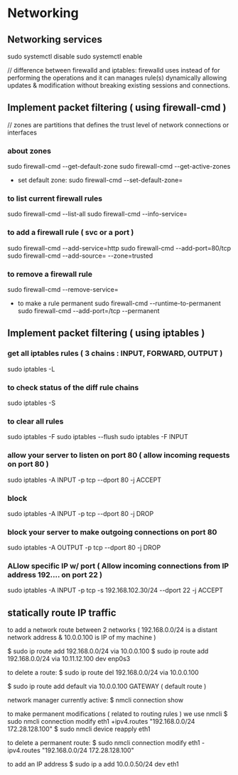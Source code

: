 

# Networking 

## Networking services 

sudo systemctl disable 
sudo systemctl enable 


// difference between firewalld and iptables:
firewalld uses <zones and services> instead of <chain and rules> for performing the operations and it can manages rule(s) dynamically allowing updates & modification without breaking existing sessions and connections.

## Implement packet filtering ( using firewall-cmd ) 

// zones are partitions that defines the trust level of network connections or interfaces 
### about zones
sudo firewall-cmd --get-default-zone
sudo firewall-cmd --get-active-zones 
  -  set default zone: 
  sudo firewall-cmd --set-default-zone=<public>
### to list current firewall rules 
sudo firewall-cmd --list-all 
sudo firewall-cmd --info-service=<service>
### to add a firewall rule ( svc or a port )
sudo firewall-cmd --add-service=http
sudo firewall-cmd --add-port=80/tcp 
sudo firewall-cmd --add-source=<IP> --zone=trusted 
### to remove a firewall rule 
sudo firewall-cmd --remove-service=<service>
  - to make a rule permanent
  sudo firewall-cmd --runtime-to-permanent 
  sudo firewall-cmd --add-port=<port>/tcp --permanent 


## Implement packet filtering ( using iptables ) 

### get all iptables rules ( 3 chains : INPUT, FORWARD, OUTPUT )
sudo iptables -L 
### to check status of the diff rule chains
sudo iptables -S 
### to clear all rules 
sudo iptables -F 
sudo iptables --flush 
sudo iptables -F INPUT 
### allow your server to listen on port 80 ( allow incoming requests on port 80 ) 
sudo iptables -A INPUT -p tcp --dport 80 -j ACCEPT 
### block 
sudo iptables -A INPUT -p tcp --dport 80 -j DROP 
### block your server to make outgoing connections on port 80 
sudo iptables -A OUTPUT -p tcp --dport 80 -j DROP 
### ALlow specific IP w/ port ( Allow incoming connections from IP address 192.... on port 22 )
sudo iptables -A INPUT -p tcp -s 192.168.102.30/24 --dport 22 -j ACCEPT 


## statically route IP traffic 

to add a network route between 2 networks ( 192.168.0.0/24 is a distant network address & 10.0.0.100 is IP of my machine )

$ sudo ip route add 192.168.0.0/24 via 10.0.0.100 
$ sudo ip route add 192.168.0.0/24 via 10.11.12.100 dev enp0s3 

to delete a route:
$ sudo ip route del 192.168.0.0/24 via 10.0.0.100


$ sudo ip route add default via 10.0.0.100    GATEWAY ( default route ) 

network manager currently active:
$ nmcli connection show 

to make permanent modifications ( related to routing rules ) we use nmcli 
$ sudo nmcli connection modify eth1 +ipv4.routes "192.168.0.0/24  172.28.128.100" 
$ sudo nmcli device reapply eth1 

to delete a permanent route:
$ sudo nmcli connection modify eth1 -ipv4.routes "192.168.0.0/24  172.28.128.100" 

to add an IP address
$ sudo ip a add 10.0.0.50/24 dev eth1 









































































































































































































































































































































































































































































































































































































































































































































































































































































































































































































































































































































































































































































































































































































































































































































































































































































































































































































































































































































































































































































































































































































































































































































































































































































































